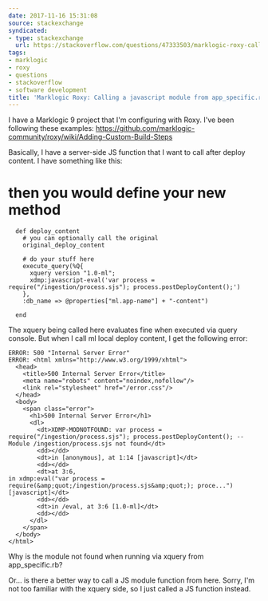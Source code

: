 ```yaml
---
date: 2017-11-16 15:31:08
source: stackexchange
syndicated:
- type: stackexchange
  url: https://stackoverflow.com/questions/47333503/marklogic-roxy-calling-a-javascript-module-from-app-specific-rb
tags:
- marklogic
- roxy
- questions
- stackoverflow
- software development
title: 'Marklogic Roxy: Calling a javascript module from app_specific.rb'
---
```


I have a Marklogic 9 project that I'm configuring with Roxy. 
I've been following these examples: https://github.com/marklogic-community/roxy/wiki/Adding-Custom-Build-Steps

Basically, I have a server-side JS function that I want to call after deploy content. I have something like this:

  # then you would define your new method

      def deploy_content
        # you can optionally call the original
        original_deploy_content
    
        # do your stuff here
        execute_query(%Q{
          xquery version "1.0-ml";
          xdmp:javascript-eval('var process = require("/ingestion/process.sjs"); process.postDeployContent();')
        },
        :db_name => @properties["ml.app-name"] + "-content")
    
      end

The xquery being called here evaluates fine when executed via query console. But when I call ml local deploy content, I get the following error:


    ERROR: 500 "Internal Server Error"
    ERROR: <html xmlns="http://www.w3.org/1999/xhtml">
      <head>
        <title>500 Internal Server Error</title>
        <meta name="robots" content="noindex,nofollow"/>
        <link rel="stylesheet" href="/error.css"/>
      </head>
      <body>
        <span class="error">
          <h1>500 Internal Server Error</h1>
          <dl>
            <dt>XDMP-MODNOTFOUND: var process = require("/ingestion/process.sjs"); process.postDeployContent(); -- Module /ingestion/process.sjs not found</dt>
            <dd></dd>
            <dt>in [anonymous], at 1:14 [javascript]</dt>
            <dd></dd>
            <dt>at 3:6,
    in xdmp:eval("var process = require(&amp;quot;/ingestion/process.sjs&amp;quot;); proce...") [javascript]</dt>
            <dd></dd>
            <dt>in /eval, at 3:6 [1.0-ml]</dt>
            <dd></dd>
          </dl>
        </span>
      </body>
    </html>

Why is the module not found when running via xquery from app_specific.rb?

Or... is there a better way to call a JS module function from here. Sorry, I'm not too familiar with the xquery side, so I just called a JS function instead.